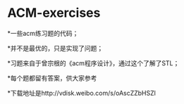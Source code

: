 # ACM-exercises
*一些acm练习题的代码；

*并不是最优的，只是实现了问题；

*习题来自于曾宗根的《acm程序设计》，通过这个了解了STL；

*每个题都留有答案，供大家参考

*下载地址是http://vdisk.weibo.com/s/oAscZZbHSZl
